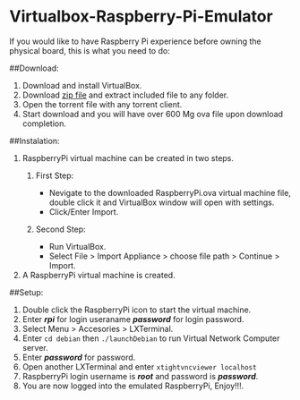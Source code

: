 # Virtualbox-Raspberry-Pi-Emulator

If you would like to have Raspberry Pi experience before owning the physical board, this is what you need to do:

##Download:
1. Download and install VirtualBox.
2. Download [zip file](http://ediy.com.my/Downloads/Raspberry%20Pi/RaspberryPi.VirtualBox.zip) and extract included file to any folder.
3. Open the torrent file with any torrent client.
4. Start download and you will have over 600 Mg ova file upon download completion.

##Instalation:
1. RaspberryPi virtual machine can be created in two steps.
   1. First Step:
      * Nevigate to the downloaded RaspberryPi.ova virtual machine file, double click it and VirtualBox window will open with settings.
      * Click/Enter Import.
      
   2. Second Step:
      * Run VirtualBox.
      * Select File > Import Appliance > choose file path > Continue > Import.
2. A RaspberryPi virtual machine is created.

##Setup:
1. Double click the RaspberryPi icon to start the virtual machine.
2. Enter ***rpi*** for login useraname ***password*** for login password.
3. Select Menu > Accesories > LXTerminal.
4. Enter `cd debian` then `./launchDebian` to run Virtual Network Computer server.
5. Enter ***password*** for password.
6. Open another LXTerminal and enter `xtightvncviewer localhost`
7. RaspberryPi login username is ***root*** and password is ***password***.
8. You are now logged into the emulated RaspberryPi, Enjoy!!!.
